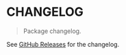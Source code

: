 # CHANGELOG

> Package changelog.

See [GitHub Releases](https://github.com/stdlib-js/datasets-herndon-venus-semidiameters/releases) for the changelog.